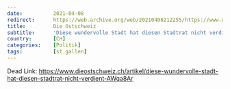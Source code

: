```yaml
---
date:          2021-04-08
redirect:      https://web.archive.org/web/20210408212255/https://www.dieostschweiz.ch/artikel/diese-wundervolle-stadt-hat-diesen-stadtrat-nicht-verdient-AWqa8Ar
title:         Die Ostschweiz
subtitle:      'Diese wundervolle Stadt hat diesen Stadtrat nicht verdient'
country:       [CH]
categories:    [Politik]
tags:          [st.gallen]
---
```

Dead Link: https://www.dieostschweiz.ch/artikel/diese-wundervolle-stadt-hat-diesen-stadtrat-nicht-verdient-AWqa8Ar

